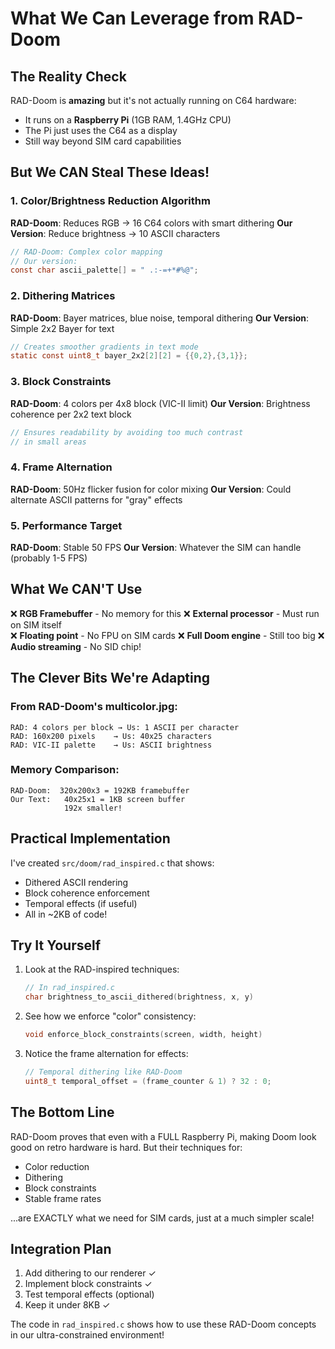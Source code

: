# What We Can Leverage from RAD-Doom

## The Reality Check

RAD-Doom is **amazing** but it's not actually running on C64 hardware:
- It runs on a **Raspberry Pi** (1GB RAM, 1.4GHz CPU)
- The Pi just uses the C64 as a display
- Still way beyond SIM card capabilities

## But We CAN Steal These Ideas!

### 1. Color/Brightness Reduction Algorithm
**RAD-Doom**: Reduces RGB → 16 C64 colors with smart dithering
**Our Version**: Reduce brightness → 10 ASCII characters
```c
// RAD-Doom: Complex color mapping
// Our version:
const char ascii_palette[] = " .:-=+*#%@";
```

### 2. Dithering Matrices
**RAD-Doom**: Bayer matrices, blue noise, temporal dithering
**Our Version**: Simple 2x2 Bayer for text
```c
// Creates smoother gradients in text mode
static const uint8_t bayer_2x2[2][2] = {{0,2},{3,1}};
```

### 3. Block Constraints
**RAD-Doom**: 4 colors per 4x8 block (VIC-II limit)
**Our Version**: Brightness coherence per 2x2 text block
```c
// Ensures readability by avoiding too much contrast
// in small areas
```

### 4. Frame Alternation
**RAD-Doom**: 50Hz flicker fusion for color mixing
**Our Version**: Could alternate ASCII patterns for "gray" effects

### 5. Performance Target
**RAD-Doom**: Stable 50 FPS
**Our Version**: Whatever the SIM can handle (probably 1-5 FPS)

## What We CAN'T Use

❌ **RGB Framebuffer** - No memory for this
❌ **External processor** - Must run on SIM itself  
❌ **Floating point** - No FPU on SIM cards
❌ **Full Doom engine** - Still too big
❌ **Audio streaming** - No SID chip!

## The Clever Bits We're Adapting

### From RAD-Doom's multicolor.jpg:
```
RAD: 4 colors per block → Us: 1 ASCII per character
RAD: 160x200 pixels    → Us: 40x25 characters
RAD: VIC-II palette    → Us: ASCII brightness
```

### Memory Comparison:
```
RAD-Doom:  320x200x3 = 192KB framebuffer
Our Text:   40x25x1 = 1KB screen buffer
            192x smaller!
```

## Practical Implementation

I've created `src/doom/rad_inspired.c` that shows:
- Dithered ASCII rendering
- Block coherence enforcement  
- Temporal effects (if useful)
- All in ~2KB of code!

## Try It Yourself

1. Look at the RAD-inspired techniques:
   ```c
   // In rad_inspired.c
   char brightness_to_ascii_dithered(brightness, x, y)
   ```

2. See how we enforce "color" consistency:
   ```c
   void enforce_block_constraints(screen, width, height)
   ```

3. Notice the frame alternation for effects:
   ```c
   // Temporal dithering like RAD-Doom
   uint8_t temporal_offset = (frame_counter & 1) ? 32 : 0;
   ```

## The Bottom Line

RAD-Doom proves that even with a FULL Raspberry Pi, making Doom look good on retro hardware is hard. But their techniques for:
- Color reduction
- Dithering
- Block constraints
- Stable frame rates

...are EXACTLY what we need for SIM cards, just at a much simpler scale!

## Integration Plan

1. Add dithering to our renderer ✓
2. Implement block constraints ✓
3. Test temporal effects (optional)
4. Keep it under 8KB ✓

The code in `rad_inspired.c` shows how to use these RAD-Doom concepts in our ultra-constrained environment!
